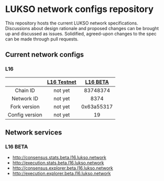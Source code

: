 # LUKSO network configs repository

This repository hosts the current LUKSO network specifications. Discussions about design rationale and proposed changes can be brought up and discussed as issues. Solidified, agreed-upon changes to the spec can be made through pull requests.

## Current network configs
 

### L16

|                | [L16 Testnet](l16/tesnet) | [L16 BETA](l16/beta) |
|:--------------:| :-------------------------:|:--------------------:|
|    Chain ID    |             not yet    |       83748374       |
|   Network ID   |        not yet         |         8374         |
|  Fork version  |        not yet         |      0x63a55317      |
| Config version |        not yet         |          19          | 
 


## Network services
 
### L16 BETA

* http://consensus.stats.beta.l16.lukso.network
* http://execution.stats.beta.l16.lukso.network
* http://consensus.explorer.beta.l16.lukso.network
* http://execution.explorer.beta.l16.lukso.network 
